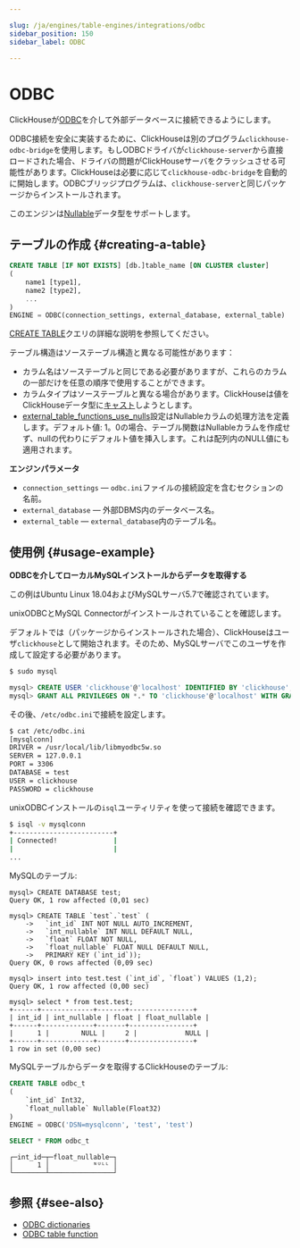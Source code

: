 ```yaml
---

slug: /ja/engines/table-engines/integrations/odbc
sidebar_position: 150
sidebar_label: ODBC

---
```


# ODBC

ClickHouseが[ODBC](https://en.wikipedia.org/wiki/Open_Database_Connectivity)を介して外部データベースに接続できるようにします。

ODBC接続を安全に実装するために、ClickHouseは別のプログラム`clickhouse-odbc-bridge`を使用します。もしODBCドライバが`clickhouse-server`から直接ロードされた場合、ドライバの問題がClickHouseサーバをクラッシュさせる可能性があります。ClickHouseは必要に応じて`clickhouse-odbc-bridge`を自動的に開始します。ODBCブリッジプログラムは、`clickhouse-server`と同じパッケージからインストールされます。

このエンジンは[Nullable](../../../sql-reference/data-types/nullable.md)データ型をサポートします。

## テーブルの作成 {#creating-a-table}

``` sql
CREATE TABLE [IF NOT EXISTS] [db.]table_name [ON CLUSTER cluster]
(
    name1 [type1],
    name2 [type2],
    ...
)
ENGINE = ODBC(connection_settings, external_database, external_table)
```

[CREATE TABLE](../../../sql-reference/statements/create/table.md#create-table-query)クエリの詳細な説明を参照してください。

テーブル構造はソーステーブル構造と異なる可能性があります：

- カラム名はソーステーブルと同じである必要がありますが、これらのカラムの一部だけを任意の順序で使用することができます。
- カラムタイプはソーステーブルと異なる場合があります。ClickHouseは値をClickHouseデータ型に[キャスト](../../../sql-reference/functions/type-conversion-functions.md#type_conversion_function-cast)しようとします。
- [external_table_functions_use_nulls](../../../operations/settings/settings.md#external-table-functions-use-nulls)設定はNullableカラムの処理方法を定義します。デフォルト値: 1。0の場合、テーブル関数はNullableカラムを作成せず、nullの代わりにデフォルト値を挿入します。これは配列内のNULL値にも適用されます。

**エンジンパラメータ**

- `connection_settings` — `odbc.ini`ファイルの接続設定を含むセクションの名前。
- `external_database` — 外部DBMS内のデータベース名。
- `external_table` — `external_database`内のテーブル名。

## 使用例 {#usage-example}

**ODBCを介してローカルMySQLインストールからデータを取得する**

この例はUbuntu Linux 18.04およびMySQLサーバ5.7で確認されています。

unixODBCとMySQL Connectorがインストールされていることを確認します。

デフォルトでは（パッケージからインストールされた場合）、ClickHouseはユーザ`clickhouse`として開始されます。そのため、MySQLサーバでこのユーザを作成して設定する必要があります。

``` bash
$ sudo mysql
```

``` sql
mysql> CREATE USER 'clickhouse'@'localhost' IDENTIFIED BY 'clickhouse';
mysql> GRANT ALL PRIVILEGES ON *.* TO 'clickhouse'@'localhost' WITH GRANT OPTION;
```

その後、`/etc/odbc.ini`で接続を設定します。

``` bash
$ cat /etc/odbc.ini
[mysqlconn]
DRIVER = /usr/local/lib/libmyodbc5w.so
SERVER = 127.0.0.1
PORT = 3306
DATABASE = test
USER = clickhouse
PASSWORD = clickhouse
```

unixODBCインストールの`isql`ユーティリティを使って接続を確認できます。

``` bash
$ isql -v mysqlconn
+-------------------------+
| Connected!              |
|                         |
...
```

MySQLのテーブル:

``` text
mysql> CREATE DATABASE test;
Query OK, 1 row affected (0,01 sec)

mysql> CREATE TABLE `test`.`test` (
    ->   `int_id` INT NOT NULL AUTO_INCREMENT,
    ->   `int_nullable` INT NULL DEFAULT NULL,
    ->   `float` FLOAT NOT NULL,
    ->   `float_nullable` FLOAT NULL DEFAULT NULL,
    ->   PRIMARY KEY (`int_id`));
Query OK, 0 rows affected (0,09 sec)

mysql> insert into test.test (`int_id`, `float`) VALUES (1,2);
Query OK, 1 row affected (0,00 sec)

mysql> select * from test.test;
+------+-------------+-------+----------------+
| int_id | int_nullable | float | float_nullable |
+------+-------------+-------+----------------+
|      1 |        NULL |     2 |            NULL |
+------+-------------+-------+----------------+
1 row in set (0,00 sec)
```

MySQLテーブルからデータを取得するClickHouseのテーブル:

``` sql
CREATE TABLE odbc_t
(
    `int_id` Int32,
    `float_nullable` Nullable(Float32)
)
ENGINE = ODBC('DSN=mysqlconn', 'test', 'test')
```

``` sql
SELECT * FROM odbc_t
```

``` text
┌─int_id─┬─float_nullable─┐
│      1 │           ᴺᵁᴸᴸ │
└────────┴────────────────┘
```

## 参照 {#see-also}

- [ODBC dictionaries](../../../sql-reference/dictionaries/index.md#dictionary-sources#dicts-external_dicts_dict_sources-odbc)
- [ODBC table function](../../../sql-reference/table-functions/odbc.md)
